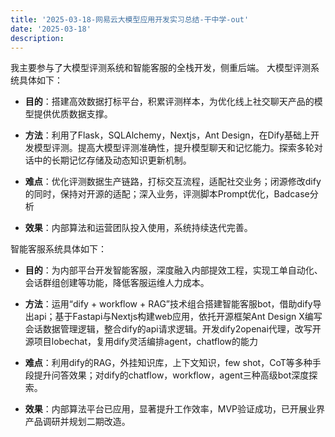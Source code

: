 ```yaml
---
title: '2025-03-18-网易云大模型应用开发实习总结-干中学-out'
date: '2025-03-18'
description:
---
```



我主要参与了大模型评测系统和智能客服的全栈开发，侧重后端。
大模型评测系统具体如下：

- **目的**：搭建高效数据打标平台，积累评测样本，为优化线上社交聊天产品的模型提供优质数据支撑。

- **方法**：利用了Flask，SQLAlchemy，Nextjs，Ant Design，在Dify基础上开发模型评测。提高大模型评测准确性，提升模型聊天和记忆能力。探索多轮对话中的长期记忆存储及动态知识更新机制。

- **难点**：优化评测数据生产链路，打标交互流程，适配社交业务；闭源修改dify的同时，保持对开源的适配；深入业务，评测脚本Prompt优化，Badcase分析

- **效果**：内部算法和运营团队投入使用，系统持续迭代完善。

智能客服系统具体如下：

- **目的**：为内部平台开发智能客服，深度融入内部提效工程，实现工单自动化、会话群组创建等功能，降低客服运维人力成本。

- **方法**：运用“dify + workflow + RAG”技术组合搭建智能客服bot，借助dify导出api；基于Fastapi与Nextjs构建web应用，依托开源框架Ant Design X编写会话数据管理逻辑，整合dify的api请求逻辑。开发dify2openai代理，改写开源项目lobechat，复用dify灵活编排agent，chatflow的能力

- **难点**：利用dify的RAG，外挂知识库，上下文知识，few shot，CoT等多种手段提升问答效果；对dify的chatflow，workflow，agent三种高级bot深度探索。

- **效果**：内部算法平台已应用，显著提升工作效率，MVP验证成功，已开展业界产品调研并规划二期改造。